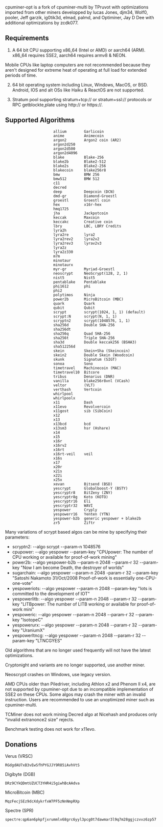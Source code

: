cpuminer-opt is a fork of cpuminer-multi by TPruvot with optimizations
imported from other miners developped by lucas Jones, djm34, Wolf0, pooler,
Jeff garzik, ig0tik3d, elmad, palmd, and Optiminer, Jay D Dee with additional
optimizations by zcdk077.

Requirements
------------

1. A 64 bit CPU supporting x86_64 (Intel or AMD) or aarch64 (ARM).
x86_64 requires SSE2, aarch64 requires armv8 & NEON.

Mobile CPUs like laptop computers are not recommended because they aren't
designed for extreme heat of operating at full load for extended periods of
time.

2. 64 bit operating system including Linux, Windows, MacOS, or BSD.
Android, IOS and alt OSs like Haiku & ReactOS are not supported.

3. Stratum pool supporting stratum+tcp:// or stratum+ssl:// protocols or
RPC getblockte,plate using http:// or https://.

Supported Algorithms
--------------------

                          allium        Garlicoin
                          anime         Animecoin
                          argon2        Argon2 coin (AR2)
                          argon2d250    
                          argon2d500
                          argon2d4096
                          blake         Blake-256
                          blake2b       Blake2-512
                          blake2s       Blake2-256
                          blakecoin     blake256r8
                          bmw           BMW 256
                          bmw512        BMW 512
                          c11           
                          decred
                          deep          Deepcoin (DCN)
                          dmd-gr        Diamond-Groestl
                          groestl       Groestl coin
                          hex           x16r-hex
                          hmq1725       
                          jha           Jackpotcoin
                          keccak        Maxcoin
                          keccakc       Creative coin
                          lbry          LBC, LBRY Credits
                          lyra2h        
                          lyra2re       lyra2
                          lyra2rev2     lyra2v2
                          lyra2rev3     lyrav2v3
                          lyra2z        
                          lyra2z330     
                          m7m           
                          minotaur 
                          minotaurx
                          myr-gr        Myriad-Groestl
                          neoscrypt     NeoScrypt(128, 2, 1)
                          nist5         Nist5
                          pentablake    Pentablake
                          phi1612       phi
                          phi2          
                          polytimos     Ninja
                          power2b       MicroBitcoin (MBC)
                          quark         Quark
                          qubit         Qubit
                          scrypt        scrypt(1024, 1, 1) (default)
                          scrypt:N      scrypt(N, 1, 1)
                          scryptn2      scrypt(1048576, 1, 1)
                          sha256d       Double SHA-256
                          sha256dt
                          sha256q       Quad SHA-256
                          sha256t       Triple SHA-256
                          sha3d         Double keccak256 (BSHA3)
                          sha512256d
                          skein         Skein+Sha (Skeincoin)
                          skein2        Double Skein (Woodcoin)
                          skunk         Signatum (SIGT)
                          sonoa         Sono
                          timetravel    Machinecoin (MAC)
                          timetravel10  Bitcore
                          tribus        Denarius (DNR)
                          vanilla       blake256r8vnl (VCash)
                          veltor        (VLT)
                          verthash      Vertcoin
                          whirlpool
                          whirlpoolx
                          x11           Dash
                          x11evo        Revolvercoin
                          x11gost       sib (SibCoin)
                          x12           
                          x13           
                          x13bcd        bcd
                          x13sm3        hsr (Hshare)
                          x14           
                          x15           
                          x16r          
                          x16rv2        
                          x16rt         
                          x16rt-veil    veil
                          x16s          
                          x17
                          x20r
                          x21s
                          x22i
                          x25x
                          xevan         Bitsend (BSD)
                          yescrypt      Globalboost-Y (BSTY)
                          yescryptr8    BitZeny (ZNY)
                          yescryptr8g   Koto (KOTO)
                          yescryptr16   Eli
                          yescryptr32   WAVI
                          yespower      Cryply
                          yespowerr16   Yenten (YTN)
                          yespower-b2b  generic yespower + blake2b
                          zr5           Ziftr

Many variations of scrypt based algos can be mine by specifying their
parameters:
- scryptn2: --algo scrypt --param-n 1048576
- cpupower: --algo yespower --param-key "CPUpower: The number of CPU working or available for proof-of-work mining"
- power2b: --algo yespower-b2b --param-n 2048 --param-r 32 --param-key "Now I am become Death, the destroyer of worlds"
- sugarchain: --algo yespower --param-n 2048 -param-r 32 --param-key "Satoshi Nakamoto 31/Oct/2008 Proof-of-work is essentially one-CPU-one-vote"
- yespoweriots: --algo yespower --param-n 2048 --param-key "Iots is committed to the development of IOT"
- yespowerlitb: --algo yespower --param-n 2048 --param-r 32 --param-key "LITBpower: The number of LITB working or available for proof-of-work mini"
- yespoweric: --algo yespower --param-n 2048 --param-r 32 --param-key "IsotopeC" 
- yespowerurx: --algo yespower --param-n 2048 --param-r 32 --param-key "UraniumX"
- yespowerltncg: --algo yespower --param-n 2048 --param-r 32 --param-key "LTNCGYES"

Old algorithms that are no longer used frequently will not have the latest
optimizations.

Cryptonight and variants are no longer supported, use another miner.

Neoscrypt crashes on Windows, use legacy version.

AMD CPUs older than Piledriver, including Athlon x2 and Phenom II x4, are not
supported by cpuminer-opt due to an incompatible implementation of SSE2 on
these CPUs. Some algos may crash the miner with an invalid instruction.
Users are recommended to use an unoptimized miner such as cpuminer-multi.

TCMiner does not work mining Decred algo at Nicehash and produces
only "invalid extranonce2 size" rejects.

Benchmark testing does not work for x11evo.

## Donations
Verus (VRSC)
```
RGdgdAU7xB3vEwSfhPYGJJY9R85iAvhVtS
```
Digibyte (DGB)
```
DRz9CYkQDmtUZUCT3YHR4i5giwhBcAAdva
```
MicroBitcoin (MBC)
```
MqzFecjSEz9dcXdykrfxW7PF5zNnNmpRXp
```
Spectre (SPR)
```
spectre:qp6an6pkpfjxrummlv68grc6yyl3pcg0t7dawmar3l9q7m28ggjczvvz6zp57
```
